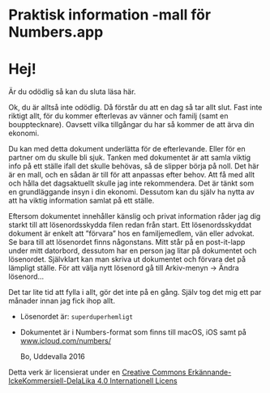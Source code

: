 # Praktisk information -mall för Numbers.app

# Hej!

Är du odödlig så kan du sluta läsa här.

Ok, du är alltså inte odödlig. Då förstår du att en dag så tar allt slut. Fast inte riktigt allt, för du kommer efterlevas av vänner och familj (samt en boupptecknare). Oavsett vilka tillgångar du har så kommer de att ärva din ekonomi.

Du kan med detta dokument underlätta för de efterlevande. Eller för en partner om du skulle bli sjuk.
Tanken med dokumentet är att samla viktig info på ett ställe ifall det skulle behövas, så de slipper börja på noll. Det här är en mall, och en sådan är till för att anpassas efter behov. Att få med allt och hålla det dagsaktuellt skulle jag inte rekommendera. Det är tänkt som en grundläggande insyn i din ekonomi. Dessutom kan du själv ha nytta av att ha viktig information samlat på ett ställe.

Eftersom dokumentet innehåller känslig och privat information råder jag dig starkt till att lösenordsskydda filen redan från start. 
Ett lösenordsskyddat dokument är enkelt att ”förvara” hos en familjemedlem, vän eller advokat. Se bara till att lösenordet finns någonstans. Mitt står på en post-it-lapp under mitt datorbord, dessutom har en person jag litar på dokumentet och lösenordet. Självklart kan man skriva ut dokumentet och förvara det på lämpligt ställe. För att välja nytt lösenord gå till Arkiv-menyn -> Ändra lösenord…

Det tar lite tid att fylla i allt, gör det inte på en gång. Själv tog det mig ett par månader innan jag fick ihop allt.

* Lösenordet är: `superduperhemligt`
* Dokumentet är i Numbers-format som finns till macOS, iOS samt på www.icloud.com/numbers/

	Bo, Uddevalla 2016
  
 Detta verk är licensierat under en [Creative Commons Erkännande-IckeKommersiell-DelaLika 4.0 Internationell Licens](creativecommons.org/licenses/by-nc-sa/4.0/ "CC-BY-SA-4.0")
